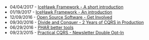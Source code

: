 * 04/04/2017 - [IceHawk Framework - A short introduction](@baseUrl@/talks/icehawk-framework-a-short-introduction.html)
* 01/19/2017 - [IceHawk Framework - An introduction](@baseUrl@/talks/icehawk-framework-an-introduction.html)
* 12/09/2016 - [Open Source Software - Get Involved](@baseUrl@/talks/open-source-software-get-involved.html)
* 09/30/2016 - [Divide and Conquer - 2 Years of CQRS in Production](@baseUrl@/talks/divide-and-conquer-2-years-of-cqrs-in-production.html)
* 06/29/2016 - [PHAR better tools](@baseUrl@/talks/phar-better-tools.html)
* 09/23/2015 - [Practical CQRS - Newsletter Double Opt-In](@baseUrl@/talks/practical-cqrs-newsletter-double-opt-in.html)
